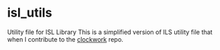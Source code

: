 # isl_utils
Utility file for ISL Library
This is a simplified version of ILS utility file that when I contribute to the [clockwork](https://github.com/dillonhuff/clockwork) repo. 
